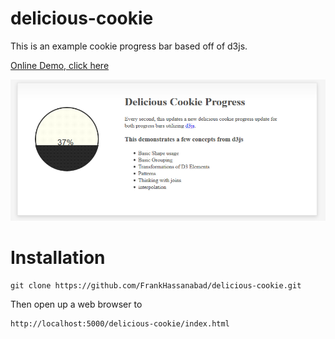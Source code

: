 delicious-cookie
================

This is an example cookie progress bar based off of d3js.

[Online Demo, click here](https://rawgithub.com/FrankHassanabad/delicious-cookie/master/index.html)

<p align="center">
  <img src="readme-media/cookie-screen-shot.png?raw=true" alt="Cookie Screen Shot"/>
</p>

# Installation
```
git clone https://github.com/FrankHassanabad/delicious-cookie.git
```

Then open up a web browser to
```
http://localhost:5000/delicious-cookie/index.html
```
